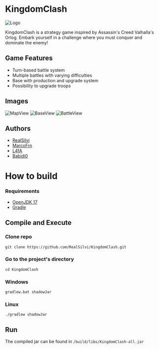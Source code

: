 # KingdomClash
![Logo](https://i.imgur.com/EzxDex1.png)

KingdomClash is a strategy game inspired by Assassin's Creed Valhalla's Orlog.
Embark yourself in a challenge where you must conquer and dominate the enemy!

## Game Features
- Turn-based battle system
- Multiple battles with varying difficulties
- Base with production and upgrade system
- Possibility to upgrade troops

## Images
![MapView](https://i.imgur.com/uwHbb8q.png)
![BaseView](https://i.imgur.com/t6UDHSk.png)
![BattleView](https://i.imgur.com/ANFKh1w.png)
## Authors
- [RealSilvi](https://github.com/RealSilvi)
- [MarcoFrn](https://github.com/MarcoFrn)
- [L4fA](https://github.com/L4fA)
- [Babidi0](https://github.com/Babidi0)

# How to build
### Requirements
- [OpenJDK 17](https://jdk.java.net/17/)
- [Gradle](https://gradle.org/install/)

## Compile and Execute
### Clone repo
```shell
git clone https://github.com/RealSilvi/KingdomClash.git
```
### Go to the project's directory
```shell
cd KingdomClash
```
### Windows 
```
gradlew.bat shadowJar
```
### Linux
```
./gradlew shadowJar
```
## Run
The compiled jar can be found in `/build/libs/KingdomClash-all.jar`
